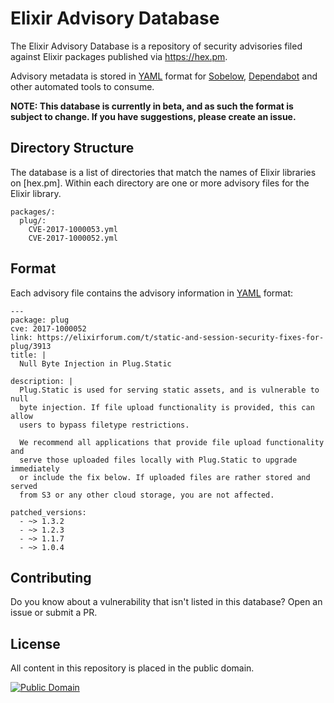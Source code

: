# Elixir Advisory Database

The Elixir Advisory Database is a repository of security advisories filed
against Elixir packages published via https://hex.pm.

Advisory metadata is stored in [YAML] format for [Sobelow], [Dependabot] and
other automated tools to consume.

**NOTE: This database is currently in beta, and as such the format is subject
to change. If you have suggestions, please create an issue.**

## Directory Structure

The database is a list of directories that match the names of Elixir libraries
on [hex.pm]. Within each directory are one or more advisory files for the Elixir
library.

    packages/:
      plug/:
        CVE-2017-1000053.yml
        CVE-2017-1000052.yml

## Format

Each advisory file contains the advisory information in [YAML] format:

    ---
    package: plug
    cve: 2017-1000052
    link: https://elixirforum.com/t/static-and-session-security-fixes-for-plug/3913
    title: |
      Null Byte Injection in Plug.Static

    description: |
      Plug.Static is used for serving static assets, and is vulnerable to null
      byte injection. If file upload functionality is provided, this can allow
      users to bypass filetype restrictions.

      We recommend all applications that provide file upload functionality and
      serve those uploaded files locally with Plug.Static to upgrade immediately
      or include the fix below. If uploaded files are rather stored and served
      from S3 or any other cloud storage, you are not affected.

    patched_versions:
      - ~> 1.3.2
      - ~> 1.2.3
      - ~> 1.1.7
      - ~> 1.0.4

## Contributing

Do you know about a vulnerability that isn't listed in this database? Open an
issue or submit a PR.

## License

All content in this repository is placed in the public domain.

[![Public Domain](http://i.creativecommons.org/p/zero/1.0/88x31.png)](https://github.com/RustSec/advisory-db/blob/master/LICENSE.txt)

[YAML]: http://yaml.org/
[Sobelow]: https://github.com/nccgroup/sobelow
[Dependabot]: https://dependabot.com
